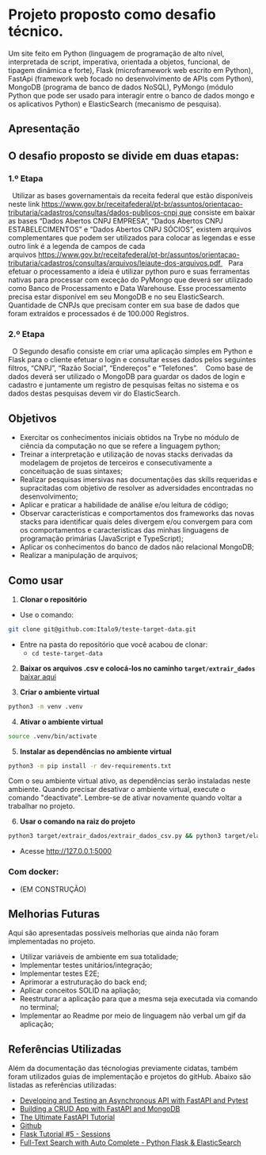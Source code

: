 

# Projeto proposto como desafio técnico. 

Um site feito em Python (linguagem de programação de alto nível, interpretada de script, imperativa, orientada a objetos, funcional, de tipagem dinâmica e forte), Flask (microframework web escrito em Python), FastApi (framework web focado no desenvolvimento de APIs com Python), MongoDB (programa de banco de dados NoSQL), PyMongo (módulo Python que pode ser usado para interagir entre o banco de dados mongo e os aplicativos Python) e ElasticSearch (mecanismo de pesquisa).
## Apresentação

## O desafio proposto se divide em duas etapas:
### 1.º Etapa 
 
Utilizar as bases governamentais da receita federal que estão disponíveis neste link https://www.gov.br/receitafederal/pt-br/assuntos/orientacao-tributaria/cadastros/consultas/dados-publicos-cnpj que consiste em baixar as bases “Dados Abertos CNPJ EMPRESA”, “Dados Abertos CNPJ ESTABELECIMENTOS” e “Dados Abertos CNPJ SÓCIOS”, existem arquivos complementares que podem ser utilizados para colocar as legendas e esse outro link é a legenda de campos de cada arquivos https://www.gov.br/receitafederal/pt-br/assuntos/orientacao-tributaria/cadastros/consultas/arquivos/leiaute-dos-arquivos.pdf 
 
Para efetuar o processamento a ideia é utilizar python puro e suas ferramentas nativas para processar com exceção do PyMongo que deverá ser utilizado como Banco de Processamento e Data Warehouse. Esse processamento precisa estar disponível em seu MongoDB e no seu ElasticSearch. 
 
Quantidade de CNPJs que precisam conter em sua base de dados que foram extraídos e processados é de 100.000 Registros. 
 
### 2.º Etapa 
 
O Segundo desafio consiste em criar uma aplicação simples em Python e Flask para o cliente efetuar o login e consultar esses dados pelos seguintes filtros, “CNPJ”, “Razão Social”, “Endereços” e “Telefones”. 
 
Como base de dados deverá ser utilizado o MongoDB para guardar os dados de login e cadastro e juntamente um registro de pesquisas feitas no sistema e os dados destas pesquisas devem vir do ElasticSearch. 

## Objetivos

- Exercitar os conhecimentos iniciais obtidos na Trybe no módulo de ciência da computação no que se refere a linguagem python; 
- Treinar a interpretação e utilização de novas stacks derivadas da modelagem de projetos de terceiros e consecutivamente a conceituação de suas sintaxes;
- Realizar pesquisas imersivas nas documentações das skills requeridas e supracitadas com objetivo de resolver as adversidades encontradas no desenvolvimento;
- Aplicar e praticar a habilidade de análise e/ou leitura de código;
- Observar características e comportamentos dos frameworks das novas stacks para identificar quais deles divergem e/ou convergem para com os comportamentos e caracteristicas das minhas linguagens de programação primárias (JavaScript e TypeScript);
- Aplicar os conhecimentos do banco de dados não relacional MongoDB;
- Realizar a manipulação de arquivos;


## Como usar
 1. **Clonar o repositório**
  
  - Use o comando:
  ```bash
  git clone git@github.com:Italo9/teste-target-data.git
  ```
  - Entre na pasta do repositório que você acabou de clonar:
    - `cd teste-target-data`
  
 2. **Baixar os arquivos .csv e colocá-los no caminho `target/extrair_dados`** [baixar aqui](https://drive.google.com/drive/folders/1gNR9gBZD91umXB1RPJfs9i7VurAJcYwU?usp=share_link)

 3. **Criar o ambiente virtual**

  ```bash
  python3 -m venv .venv
  ```

 4. **Ativar o ambiente virtual**

  ```bash
  source .venv/bin/activate
  ```

 5. **Instalar as dependências no ambiente virtual**

  ```bash
  python3 -m pip install -r dev-requirements.txt
  ```

 Com o seu ambiente virtual ativo, as dependências serão instaladas neste ambiente.
 Quando precisar desativar o ambiente virtual, execute o comando "deactivate". Lembre-se de ativar novamente quando voltar a trabalhar no projeto.

 6. **Usar o comando na raiz do projeto**
 ```bash
 python3 target/extrair_dados/extrair_dados_csv.py && python3 target/elastic_search/conexao_elastic_search.py && python3 target/aplicacao/aplicacao.py 
  ```
  - Acesse http://127.0.0.1:5000
  
### Com docker:
-  (EM CONSTRUÇÃO)
 
## Melhorias Futuras

Aqui são apresentadas possíveis melhorias que ainda não foram implementadas no projeto.

- Utilizar variáveis de ambiente em sua totalidade; 
- Implementar testes unitários/integração;
- Implementar testes E2E;
- Aprimorar a estruturação do back end;
- Aplicar conceitos SOLID na apliação;
- Reestruturar a aplicação para que a mesma seja executada via comando no terminal;
- Implementar ao Readme por meio de linguagem não verbal um gif da aplicação; 

## Referências Utilizadas

Além da documentação das técnologias previamente cidatas, também foram utilizados guias de implementação e projetos do gitHub. Abaixo são listadas as referências utilizadas:

- [Developing and Testing an Asynchronous API with FastAPI and Pytest](https://testdriven.io/blog/fastapi-crud/#get-routes)
- [Building a CRUD App with FastAPI and MongoDB](https://testdriven.io/blog/fastapi-mongo/#update)
- [The Ultimate FastAPI Tutorial](https://christophergs.com/tutorials/ultimate-fastapi-tutorial-pt-1-hello-world/)
- [Github](https://github.com/rafamaga)
- [Flask Tutorial #5 - Sessions](https://www.youtube.com/watch?v=iIhAfX4iek0&t=376s)
- [Full-Text Search with Auto Complete - Python Flask & ElasticSearch](https://www.youtube.com/watch?v=-KjE1JmFVNY)
